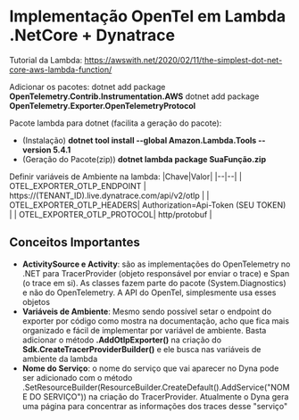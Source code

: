 
# Implementação OpenTel em Lambda .NetCore + Dynatrace

Tutorial da Lambda: https://awswith.net/2020/02/11/the-simplest-dot-net-core-aws-lambda-function/

Adicionar os pacotes:
  dotnet add package **OpenTelemetry.Contrib.Instrumentation.AWS**
  dotnet add package **OpenTelemetry.Exporter.OpenTelemetryProtocol**
  
Pacote lambda para dotnet (facilita a geração do pacote): 

 - (Instalação) **dotnet tool install --global Amazon.Lambda.Tools --version 5.4.1**
 - (Geração do Pacote(zip)) **dotnet lambda package SuaFunção.zip**  

Definir variáveis de Ambiente na lambda:
|Chave|Valor|
|--|--|
| OTEL_EXPORTER_OTLP_ENDPOINT | https://(TENANT_ID).live.dynatrace.com/api/v2/otlp |
| OTEL_EXPORTER_OTLP_HEADERS| Authorization=Api-Token (SEU TOKEN) |
| OTEL_EXPORTER_OTLP_PROTOCOL|   http/protobuf |

## Conceitos Importantes

 - **ActivitySource e Activity**: são as implementações do OpenTelemetry no .NET para TracerProvider (objeto responsável por enviar o trace) e Span (o trace em si). As classes fazem parte do pacote (System.Diagnostics) e não do OpenTelemetry. A API do OpenTel, simplesmente usa esses objetos
 - **Variáveis de Ambiente**: Mesmo sendo possível setar o endpoint do exporter por código como mostra na documentação, acho que fica mais organizado e fácil de implementar por variável de ambiente. Basta adicionar o método **.AddOtlpExporter()** na criação do **Sdk.CreateTracerProviderBuilder()** e ele busca nas variáveis de ambiente da lambda
 - **Nome do Serviço**: o nome do serviço que vai aparecer no Dyna pode ser adicionado com o método .SetResourceBuilder(ResourceBuilder.CreateDefault().AddService("NOME DO SERVIÇO")) na criação do TracerProvider. Atualmente o Dyna gera uma página para concentrar as informações dos traces desse "serviço"
